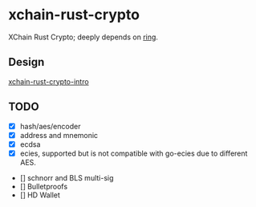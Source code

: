 # xchain-rust-crypto
XChain Rust Crypto;
deeply depends on [ring](https://github.com/briansmith/ring).
## Design
[xchain-rust-crypto-intro](./xchain-rust-crypto-intrro.pdf)

## TODO
* [x] hash/aes/encoder
* [x] address and mnemonic
* [x] ecdsa
* [x] ecies, supported but is not compatible with go-ecies due to different AES.
* [] schnorr and BLS multi-sig
* [] Bulletproofs
* [] HD Wallet

